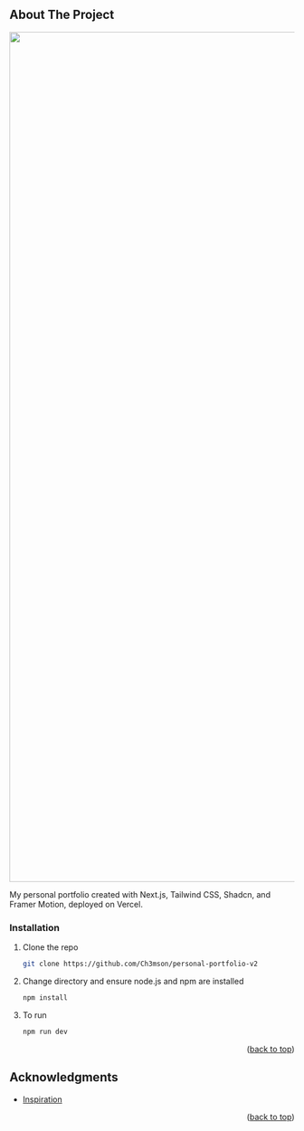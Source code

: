 
<a id="readme-top"></a>

<!-- ABOUT THE PROJECT -->
## About The Project

<p align="center">
  <img width="1503" alt="Screenshot 2024-09-05 at 10 55 59 AM" src="https://github.com/user-attachments/assets/13fc1b73-b160-4c4e-baa3-8db079aafeb7">
</p>


My personal portfolio created with Next.js, Tailwind CSS, Shadcn, and Framer Motion, deployed on Vercel.

### Installation

1. Clone the repo
   ```sh
   git clone https://github.com/Ch3mson/personal-portfolio-v2
   ```
2. Change directory and ensure node.js and npm are installed
   ```sh
   npm install
   ```
4. To run
   ```sh
   npm run dev
   ```

<p align="right">(<a href="#readme-top">back to top</a>)</p>

<!-- ACKNOWLEDGMENTS -->
## Acknowledgments

* [Inspiration](https://honghong.me/)

<p align="right">(<a href="#readme-top">back to top</a>)</p>
